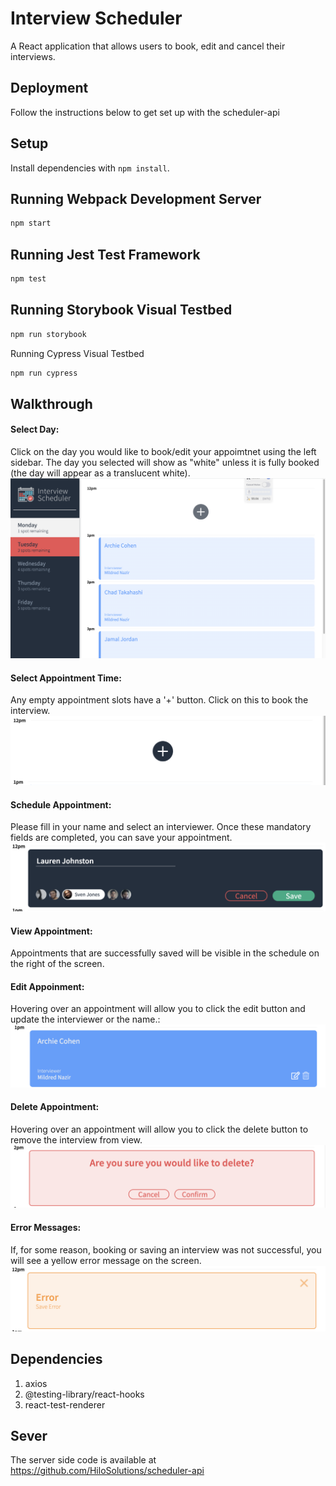 # Interview Scheduler
A React application that allows users to book, edit and cancel their interviews. 

## Deployment
Follow the instructions below to get set up with the scheduler-api


## Setup

Install dependencies with `npm install`.

## Running Webpack Development Server

```sh
npm start
```

## Running Jest Test Framework

```sh
npm test
```

## Running Storybook Visual Testbed

```sh
npm run storybook
```

Running Cypress Visual Testbed

```sh
npm run cypress
```

## Walkthrough
#### Select Day:
Click on the day you would like to book/edit your appoimtnet using the left sidebar. The day you selected will show as "white" unless it is fully booked (the day will appear as a translucent white).
![Select Day](./public/images/select.png)

#### Select Appointment Time:
Any empty appointment slots have a '+' button. Click on this to book the interview.
![Select Day](./public/images/add-screenshot.png)

#### Schedule Appointment:
Please fill in your name and select an interviewer. Once these mandatory fields are completed, you can save your appointment.
![Select Day](./public/images/form.png)

#### View Appointment:
Appointments that are successfully saved will be visible in the schedule on the right of the screen.

#### Edit Appoinment:
Hovering over an appointment will allow you to click the edit button and update the interviewer or the name.:
![Select Day](./public/images/edit-screenshot.png)

#### Delete Appointment:
Hovering over an appointment will allow you to click the delete button to remove the interview from view.
![Select Day](./public/images/delete-screenshot.png)

#### Error Messages:
If, for some reason, booking or saving an interview was not successful, you will see a yellow error message on the screen.
![Select Day](./public/images/error.png)

## Dependencies
1. axios
2. @testing-library/react-hooks
3. react-test-renderer

## Sever
The server side code is available at https://github.com/HiloSolutions/scheduler-api